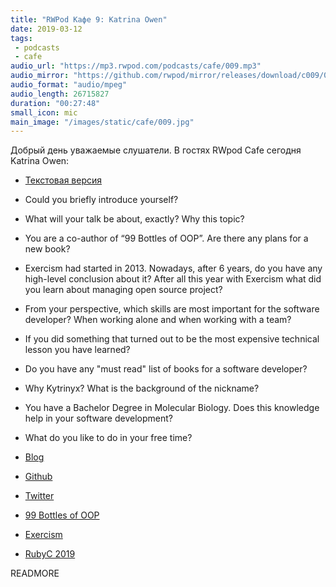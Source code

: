 ```yaml
---
title: "RWPod Кафе 9: Katrina Owen"
date: 2019-03-12
tags:
 - podcasts
 - cafe
audio_url: "https://mp3.rwpod.com/podcasts/cafe/009.mp3"
audio_mirror: "https://github.com/rwpod/mirror/releases/download/c009/009.mp3"
audio_format: "audio/mpeg"
audio_length: 26715827
duration: "00:27:48"
small_icon: mic
main_image: "/images/static/cafe/009.jpg"
---
```


Добрый день уважаемые слушатели. В гостях RWpod Cafe сегодня Katrina Owen:

 - [Текстовая версия](https://docs.google.com/document/d/1d3BqCrWmaEa9VvJhzr7kEcJ3UPGQQmhkv-Lsm8_PvNU/edit#heading=h.5141z5qqzwg6)

 - Could you briefly introduce yourself?
 - What will your talk be about, exactly? Why this topic?
 - You are a co-author of “99 Bottles of OOP”. Are there any plans for a new book?
 - Exercism had started in 2013. Nowadays, after 6 years, do you have any high-level conclusion about it? After all this year with Exercism what did you learn about managing open source project?
 - From your perspective, which skills are most important for the software developer? When working alone and when working with a team?
 - If you did something that turned out to be the most expensive technical lesson you have learned?
 - Do you have any "must read" list of books for a software developer?
 - Why Kytrinyx? What is the background of the nickname?
 - You have a Bachelor Degree in Molecular Biology. Does this knowledge help in your software development?
 - What do you like to do in your free time?

 - [Blog](http://www.kytrinyx.com/)
 - [Github](https://github.com/kytrinyx)
 - [Twitter](https://twitter.com/kytrinyx)
 - [99 Bottles of OOP](https://www.sandimetz.com/99bottles)
 - [Exercism](https://exercism.io/)
 - [RubyC 2019](https://rubyc.eu/)

READMORE
